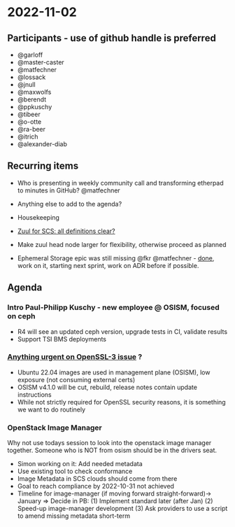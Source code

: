 # 2022-11-02

## Participants - use of github handle is preferred

* @garloff
* @master-caster
* @matfechner
* @lossack
* @jnull
* @maxwolfs
* @berendt
* @ppkuschy
* @tibeer
* @o-otte
* @ra-beer
* @itrich
* @alexander-diab

## Recurring items
-  Who is presenting in weekly community call and transforming etherpad 
   to minutes in GitHub? @matfechner

- Anything else to add to the agenda?
   
- Housekeeping
- [Zuul for SCS: all definitions clear?](https://github.com/SovereignCloudStack/issues/issues/157#issuecomment-1286898429)
   
- Make zuul head node larger for flexibility, otherwise proceed as planned

- Ephemeral Storage epic was still missing @fkr @matfechner - [done](https://github.com/SovereignCloudStack/issues/issues/200), 
  work on it, starting next sprint, work on ADR before if possible.

## Agenda

### Intro Paul-Philipp Kuschy - new employee @ OSISM, focused on ceph
- R4 will see an updated ceph version, upgrade tests in CI, validate results
- Support TSI BMS deployments

### [Anything urgent on OpenSSL-3 issue](https://scs.community/security/2022/11/01/advisory-spookyssl/) ?
- Ubuntu 22.04 images are used in management plane (OSISM), low exposure 
  (not consuming external certs)
- OSISM v4.1.0 will be cut, rebuild, release notes contain update instructions
- While not strictly required for OpenSSL security reasons, it is something we 
  want to do routinely

### OpenStack Image Manager

Why not use todays session to look into the openstack image manager together.
Someone who is NOT from osism should be in the drivers seat.
- Simon working on it: Add needed metadata
- Use existing tool to check conformance
- Image Metadata in SCS clouds should come from there
- Goal to reach compliance by 2022-10-31 not achieved
- Timeline for image-manager (if moving forward straight-forward)-> January
=> Decide in PB:
     (1) Implement standard later (after Jan)
     (2) Speed-up image-manager development
     (3) Ask providers to use a script to amend missing metadata short-term